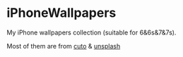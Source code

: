 # iPhoneWallpapers
My iPhone wallpapers collection (suitable for 6&6s&7&7s).

Most of them are from [cuto](https://itunes.apple.com/cn/app/cuto-wallpaper-%E4%B8%BA%E4%BD%A0%E7%B2%BE%E6%8C%91%E7%BB%86%E9%80%89%E6%9C%80%E5%A5%BD%E7%9A%84%E5%A3%81%E7%BA%B8/id1068086465?mt=8) & [unsplash](https://unsplash.com/)

